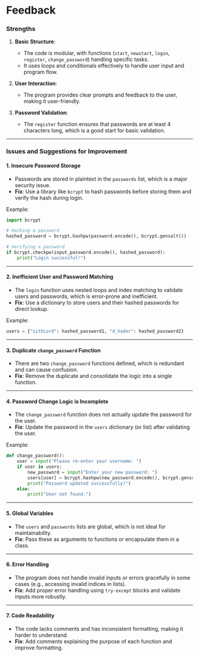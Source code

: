 # Feedback

### **Strengths**
1. **Basic Structure**:
   - The code is modular, with functions (`start`, `newstart`, `login`, `register`, `change_password`) handling specific tasks.
   - It uses loops and conditionals effectively to handle user input and program flow.

2. **User Interaction**:
   - The program provides clear prompts and feedback to the user, making it user-friendly.

3. **Password Validation**:
   - The `register` function ensures that passwords are at least 4 characters long, which is a good start for basic validation.

---

### **Issues and Suggestions for Improvement**

#### 1. **Insecure Password Storage**
   - Passwords are stored in plaintext in the `passwords` list, which is a major security issue.
   - **Fix**: Use a library like `bcrypt` to hash passwords before storing them and verify the hash during login.

   Example:
   ```python
   import bcrypt

   # Hashing a password
   hashed_password = bcrypt.hashpw(password.encode(), bcrypt.gensalt())

   # Verifying a password
   if bcrypt.checkpw(input_password.encode(), hashed_password):
       print("Login successful!")
   ```

---

#### 2. **Inefficient User and Password Matching**
   - The `login` function uses nested loops and index matching to validate users and passwords, which is error-prone and inefficient.
   - **Fix**: Use a dictionary to store users and their hashed passwords for direct lookup.

   Example:
   ```python
   users = {"sithLord": hashed_password1, "d_Vader": hashed_password2}
   ```

---

#### 3. **Duplicate `change_password` Function**
   - There are two `change_password` functions defined, which is redundant and can cause confusion.
   - **Fix**: Remove the duplicate and consolidate the logic into a single function.

---

#### 4. **Password Change Logic is Incomplete**
   - The `change_password` function does not actually update the password for the user.
   - **Fix**: Update the password in the `users` dictionary (or list) after validating the user.

   Example:
   ```python
   def change_password():
       user = input("Please re-enter your username: ")
       if user in users:
           new_password = input("Enter your new password: ")
           users[user] = bcrypt.hashpw(new_password.encode(), bcrypt.gensalt())
           print("Password updated successfully!")
       else:
           print("User not found.")
   ```

---

#### 5. **Global Variables**
   - The `users` and `passwords` lists are global, which is not ideal for maintainability.
   - **Fix**: Pass these as arguments to functions or encapsulate them in a class.

---

#### 6. **Error Handling**
   - The program does not handle invalid inputs or errors gracefully in some cases (e.g., accessing invalid indices in lists).
   - **Fix**: Add proper error handling using `try-except` blocks and validate inputs more robustly.

---

#### 7. **Code Readability**
   - The code lacks comments and has inconsistent formatting, making it harder to understand.
   - **Fix**: Add comments explaining the purpose of each function and improve formatting.